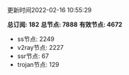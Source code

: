 更新时间2022-02-16 10:55:29

**总订阅: 182**
**总节点: 7888**
**有效节点: 4672**
- ss节点: 2249
- v2ray节点: 2227
- ssr节点: 67
- trojan节点: 129
